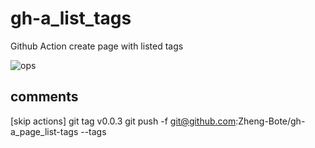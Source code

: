 # gh-a_list_tags

Github Action create page with listed tags

![ops](https://img.shields.io/badge/Status-under_construction-red)

## comments

[skip actions]
git tag v0.0.3
git push -f git@github.com:Zheng-Bote/gh-a_page_list-tags --tags
